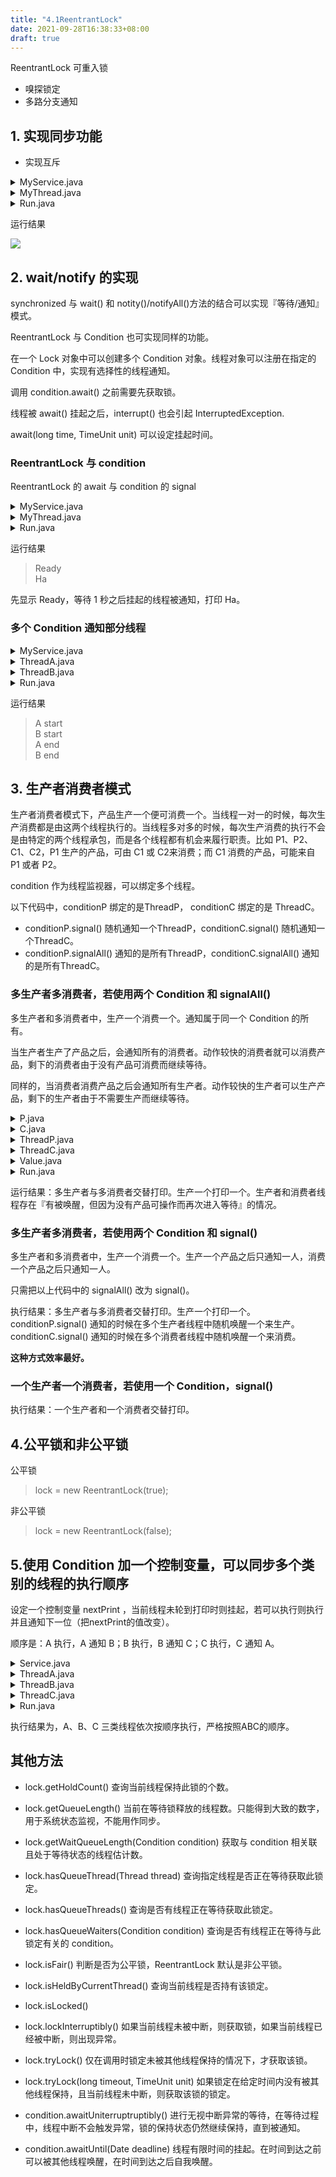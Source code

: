 ```yaml
---
title: "4.1ReentrantLock"
date: 2021-09-28T16:38:33+08:00
draft: true
---
```


ReentrantLock 可重入锁
- 嗅探锁定
- 多路分支通知

## 1. 实现同步功能
- 实现互斥
<details>
<summary>MyService.java</summary>

```java
import java.util.concurrent.locks.Lock;
import java.util.concurrent.locks.ReentrantLock;

public class MyService {
    private Lock lock = new ReentrantLock();
    public void service(){
        lock.lock();
        System.out.println(Thread.currentThread().getName());
        for (int i = 0; i < 20; i++) {
            System.out.print(i);
        }
        System.out.println();
        lock.unlock();
    }
}
```
</details>

<details>
<summary>MyThread.java</summary>

```java
public class MyThread extends Thread{
    MyService service;
    public MyThread(MyService service){
        this.service = service;
    }
    @Override
    public void run(){
        service.service();
    }
}
```
</details>

<details>
<summary>Run.java</summary>

```java
public class Run {
    public static void main(String[] args) {
        MyService s = new MyService();
        for (int i = 0; i < 5; i++) {
            MyThread t = new MyThread(s);
            t.setName("Thread" + i);
            t.start();
        }
    }
}
```
</details>

运行结果

![](/多线程/4.ReentrantLock/可重入锁_同步.png)

## 2. wait/notify 的实现
synchronized 与 wait() 和 notity()/notifyAll()方法的结合可以实现『等待/通知』模式。

ReentrantLock 与 Condition 也可实现同样的功能。

在一个 Lock 对象中可以创建多个 Condition 对象。线程对象可以注册在指定的 Condition 中，实现有选择性的线程通知。

调用 condition.await() 之前需要先获取锁。

线程被 await() 挂起之后，interrupt() 也会引起 InterruptedException. 

await(long time, TimeUnit unit) 可以设定挂起时间。

### ReentrantLock 与 condition
ReentrantLock 的 await 与 condition 的 signal 

<details>
<summary>MyService.java</summary>

```java
import java.util.concurrent.locks.Condition;
import java.util.concurrent.locks.Lock;
import java.util.concurrent.locks.ReentrantLock;

public class MyService {
    private Lock lock = new ReentrantLock();
    private  Condition condition = lock.newCondition();
    public void await(){
        try{
            lock.lock();//需要先获取锁
            System.out.println("Ready");
            condition.await();
            System.out.println(Thread.currentThread().getName());
        }catch (InterruptedException e){
            e.printStackTrace();
        }finally {
            lock.unlock();
        }
    }
    public void signal(){
        lock.lock();
        condition.signal();
        lock.unlock();
    }
}
```
</details>

<details>
<summary>MyThread.java</summary>

```java
public class MyThread extends Thread{
    MyService service;
    public MyThread(MyService service){
        this.service = service;
    }
    @Override
    public void run(){
        service.await();
    }
}

```
</details>

<details>
<summary>Run.java</summary>

```java
public class Run {
    public static void main(String[] args) throws InterruptedException {
        MyService s = new MyService();
        MyThread t = new MyThread(s);
        t.setName("Ha");
        t.start();
        Thread.sleep(1000);
        s.signal();
    }
}

```

</details>

运行结果
>Ready<br>
>Ha

先显示 Ready，等待 1 秒之后挂起的线程被通知，打印 Ha。

### 多个 Condition 通知部分线程

<details>
<summary>MyService.java</summary>

```java
import java.util.concurrent.locks.Condition;
import java.util.concurrent.locks.ReentrantLock;

public class MyService {
    private ReentrantLock lock = new ReentrantLock();
    private Condition conditionA = lock.newCondition();// Object monitor
    private Condition conditionB = lock.newCondition();// Object monitor
    public void awaitA(){
        try {
            lock.lock();
            System.out.println("A start");
            conditionA.await();
            System.out.println("A end");
        }catch (InterruptedException e){

        }finally {
            lock.unlock();
        }
    }
    public void awaitB(){
        try{
            lock.lock();
            System.out.println("B start");
            conditionB.await();
            System.out.println("B end");
        }catch (InterruptedException e){

        }finally{
            lock.unlock();
        }
    }

    public void signalA(){
        lock.lock();
        conditionA.signal();
        lock.unlock();
    }

    public void signalB(){
        lock.lock();
        conditionB.signal();
        lock.unlock();
    }
}
```
</details>

<details>
<summary>ThreadA.java</summary>

```java
public class ThreadA extends Thread{

    MyService service;
    public ThreadA(MyService service){
        this.service = service;
    }

    @Override
    public void run(){
        service.awaitA();
    }
}

```

</details>

<details>
<summary>ThreadB.java</summary>

```java
public class ThreadB extends Thread{
    MyService service;
    public ThreadB(MyService service){
        this.service = service;
    }
    @Override
    public void run(){
        service.awaitB();
    }
}

```
</details>

<details>
<summary>Run.java</summary>

```java
public class Run {
    public static void main(String[] args) throws InterruptedException {
        MyService s = new MyService();
        ThreadA A = new ThreadA(s);
        ThreadB B = new ThreadB(s);
        A.start();//线程 A 将会被 ConditionA 挂起
        B.start();//线程 B 将会被 ConditionB 挂起
        Thread.sleep(1000);
        s.signalA();
        Thread.sleep(1000);
        s.signalB();
    }
}
```
</details>

运行结果

>A start<br>
>B start<br>
>A end<br>
>B end<br>


## 3. 生产者消费者模式

生产者消费者模式下，产品生产一个便可消费一个。当线程一对一的时候，每次生产消费都是由这两个线程执行的。当线程多对多的时候，每次生产消费的执行不会是由特定的两个线程承包，而是各个线程都有机会来履行职责。比如 P1、P2、C1、C2，P1 生产的产品，可由 C1 或 C2来消费；而 C1 消费的产品，可能来自 P1 或者 P2。

condition 作为线程监视器，可以绑定多个线程。

以下代码中，conditionP 绑定的是ThreadP， conditionC 绑定的是 ThreadC。
- conditionP.signal() 随机通知一个ThreadP，conditionC.signal() 随机通知一个ThreadC。
- conditionP.signalAll() 通知的是所有ThreadP，conditionC.signalAll() 通知的是所有ThreadC。

### 多生产者多消费者，若使用两个 Condition 和 signalAll()

多生产者和多消费者中，生产一个消费一个。通知属于同一个 Condition 的所有。

当生产者生产了产品之后，会通知所有的消费者。动作较快的消费者就可以消费产品，剩下的消费者由于没有产品可消费而继续等待。

同样的，当消费者消费产品之后会通知所有生产者。动作较快的生产者可以生产产品，剩下的生产者由于不需要生产而继续等待。

<details>
<summary>P.java</summary>

```java
import java.util.concurrent.locks.Condition;
import java.util.concurrent.locks.ReentrantLock;

public class P {
    private ReentrantLock lock;
    public Condition conditionP;
    public Condition conditionC;
    public P(ReentrantLock lock){
        this.lock = lock;
        this.conditionP = lock.newCondition();
    }
    public void produce(){
        try{
            lock.lock();
            while (!Value.str.equals("")){
                System.out.println(Thread.currentThread().getName() + " await");
                conditionP.await();
                System.out.println(Thread.currentThread().getName() + " resume");
            }
            Value.str = new String("Fine" + Value.i++);
            System.out.println(Thread.currentThread().getName() + " running");
            conditionC.signalAll();//awake all threads that bind to conditionC
            lock.unlock();
        }catch(InterruptedException e){

        }
    }
    public void connect(C c){
        this.conditionC = c.conditionC;
    }

}
```
</details>

<details>
<summary>C.java</summary>

```java
import java.util.concurrent.locks.Condition;
import java.util.concurrent.locks.ReentrantLock;

public class C {
    private ReentrantLock lock;
    public Condition conditionC;
    public Condition conditionP;
    public C(ReentrantLock lock){
        this.lock = lock;
        this.conditionC = lock.newCondition();
    }
    public void consume(){
        try{
            lock.lock();
            while (Value.str.equals("")){
                System.out.println(Thread.currentThread().getName() + " await");
                conditionC.await();
                System.out.println(Thread.currentThread().getName() + " resume");
            }
            System.out.println(Thread.currentThread().getName() + " consume " + Value.str);
            Value.str = new String("");
            conditionP.signalAll();//awake all threads that bind to conditionP
            lock.unlock();
        }catch (InterruptedException e){

        }
    }

    public void connect(P p){
        this.conditionP = p.conditionP;
    }
}
```
</details>

<details>
<summary>ThreadP.java</summary>

```java
public class ThreadP extends Thread{
    private P p;
    public ThreadP (P p){
        this.p = p;
    }
    @Override
    public void run() {
        for (int i = 0; i < 50; i++) {
            p.produce();
        }
    }
}
```
</details>

<details>
<summary>ThreadC.java</summary>

```java
public class ThreadC extends Thread{
    private C c;
    public ThreadC(C c){
        this.c = c;
    }
    @Override
    public void run(){
        for (int i = 0; i < 50; i++) {
            c.consume();
        }
    }
}

```
</details>

<details>
<summary>Value.java</summary>

```java
public class Value {
    public static String str = "";
    public static int i = 0;
}

```
</details>

<details>
<summary>Run.java</summary>

```java
import java.util.concurrent.locks.ReentrantLock;

public class Run {
    public static void main(String[] args) {
        ReentrantLock lock = new ReentrantLock();
        P p = new P(lock);
        C c = new C(lock);

        p.connect(c);
        c.connect(p);

        ThreadC[] consumer = new ThreadC[2];
        ThreadP[] producer = new ThreadP[2];
        for (int i = 0; i < 2; i++) {
            consumer[i] = new ThreadC(c);
            producer[i] = new ThreadP(p);
            consumer[i].setName("consumer"+i);
            producer[i].setName("producer"+i);

            consumer[i].start();
            producer[i].start();
        }
    }
}
```
</details>

运行结果：多生产者与多消费者交替打印。生产一个打印一个。生产者和消费者线程存在『有被唤醒，但因为没有产品可操作而再次进入等待』的情况。


### 多生产者多消费者，若使用两个 Condition 和 signal()

多生产者和多消费者中，生产一个消费一个。生产一个产品之后只通知一人，消费一个产品之后只通知一人。

只需把以上代码中的 signalAll() 改为 signal()。

执行结果：多生产者与多消费者交替打印。生产一个打印一个。 conditionP.signal() 通知的时候在多个生产者线程中随机唤醒一个来生产。conditionC.signal() 通知的时候在多个消费者线程中随机唤醒一个来消费。

**这种方式效率最好。**

### 一个生产者一个消费者，若使用一个 Condition，signal()

执行结果：一个生产者和一个消费者交替打印。


## 4.公平锁和非公平锁

公平锁
>lock = new ReentrantLock(true);

非公平锁
>lock = new ReentrantLock(false);

## 5.使用 Condition 加一个控制变量，可以同步多个类别的线程的执行顺序

设定一个控制变量 nextPrint ，当前线程未轮到打印时则挂起，若可以执行则执行并且通知下一位（把nextPrint的值改变）。

顺序是：A 执行，A 通知 B；B 执行，B 通知 C；C 执行，C 通知 A。
<details>
<summary>Service.java</summary>

```java
import java.util.concurrent.locks.Condition;
import java.util.concurrent.locks.ReentrantLock;

public class Service {
    private ReentrantLock lock;
    public Condition conditionA;
    public Condition conditionB;
    public Condition conditionC;
    int nextPrint = 1;
    public Service(ReentrantLock lock) {
        this.lock = lock;
        this.conditionA = lock.newCondition();
        this.conditionB = lock.newCondition();
        this.conditionC = lock.newCondition();
    }

    public void serviceA() {
        try {
            lock.lock();
            while (nextPrint != 1){
                conditionA.await();
            }
            for (int i = 0; i < 3; i++) {
                System.out.println(Thread.currentThread().getName() + " " + i);
            }
            conditionB.signalAll();
            nextPrint = 2;

        } catch (InterruptedException e){

        }finally{
            lock.unlock();
        }
    }

    public void serviceB() {
        try {
            lock.lock();
            while (nextPrint != 2){
                conditionB.await();
            }
            for (int i = 0; i < 3; i++) {
                System.out.println(Thread.currentThread().getName() + " " + i);
            }
            conditionC.signalAll();
            nextPrint = 3;

        } catch (InterruptedException e){

        }finally{
            lock.unlock();
        }
    }

    public void serviceC() {
        try {
            lock.lock();
            while(nextPrint != 3){
                conditionC.await();
            }
            for (int i = 0; i < 3; i++) {
                System.out.println(Thread.currentThread().getName() + " " + i);
            }
            conditionA.signal();
            nextPrint = 1;
        } catch (InterruptedException e){

        }finally{
            lock.unlock();
        }

    }
}
```

</details>

<details>
<summary>ThreadA.java</summary>

```java
public class ThreadA extends Thread{
    private Service service;
    public ThreadA(Service service){
        this.service = service;
    }
    @Override
    public void run(){
        service.serviceA();
    }
}
```
</details>

<details>
<summary>ThreadB.java</summary>

```java
public class ThreadB extends Thread{
    private Service service;
    public ThreadB(Service service){
        this.service = service;
    }
    @Override
    public void run(){
        service.serviceB();
    }
}

```
</details>

<details>
<summary>ThreadC.java</summary>

```java
public class ThreadC extends Thread{
    private Service service;
    public ThreadC(Service service){
        this.service = service;
    }
    @Override
    public void run(){
        service.serviceC();
    }
}

```
</details>

<details>
<summary>Run.java</summary>

```java
import java.util.concurrent.locks.ReentrantLock;
public class Run {

    public static void main(String[] args) {
        ReentrantLock lock = new ReentrantLock();
        Service service = new Service(lock);
        ThreadA[] threadA = new ThreadA[5];
        ThreadB[] threadB = new ThreadB[5];
        ThreadC[] threadC = new ThreadC[5];
        for (int i = 0; i < 5; i++) {
            threadA[i] = new ThreadA(service);
            threadB[i] = new ThreadB(service);
            threadC[i] = new ThreadC(service);
            threadA[i].setName("A" + i);
            threadB[i].setName("B" + i);
            threadC[i].setName("C" + i);
            threadA[i].start();
            threadB[i].start();
            threadC[i].start();
        }
    }
}
```
</details>

执行结果为，A、B、C  三类线程依次按顺序执行，严格按照ABC的顺序。

## 其他方法

- lock.getHoldCount() 查询当前线程保持此锁的个数。
- lock.getQueueLength() 当前在等待锁释放的线程数。只能得到大致的数字，用于系统状态监视，不能用作同步。
- lock.getWaitQueueLength(Condition condition) 获取与 condition 相关联且处于等待状态的线程估计数。 

- lock.hasQueueThread(Thread thread) 查询指定线程是否正在等待获取此锁定。
- lock.hasQueueThreads() 查询是否有线程正在等待获取此锁定。
- lock.hasQueueWaiters(Condition condition) 查询是否有线程正在等待与此锁定有关的 condition。

- lock.isFair() 判断是否为公平锁，ReentrantLock 默认是非公平锁。
- lock.isHeldByCurrentThread() 查询当前线程是否持有该锁定。
- lock.isLocked() 

- lock.lockInterruptibly() 如果当前线程未被中断，则获取锁，如果当前线程已经被中断，则出现异常。
- lock.tryLock() 仅在调用时锁定未被其他线程保持的情况下，才获取该锁。
- lock.tryLock(long timeout, TimeUnit unit) 如果锁定在给定时间内没有被其他线程保持，且当前线程未中断，则获取该锁的锁定。

- condition.awaitUniterruptruptibly()  进行无视中断异常的等待，在等待过程中，线程中断不会触发异常，锁的保持状态仍然继续保持，直到被通知。
- condition.awaitUntil(Date deadline) 线程有限时间的挂起。在时间到达之前可以被其他线程唤醒，在时间到达之后自我唤醒。